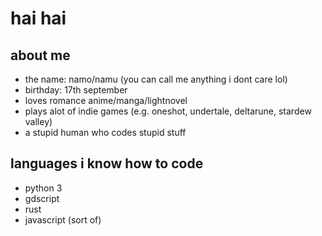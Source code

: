 # hai hai

## about me
- the name: namo/namu (you can call me anything i dont care lol)
- birthday: 17th september
- loves romance anime/manga/lightnovel
- plays alot of indie games (e.g. oneshot, undertale, deltarune, stardew valley)
- a stupid human who codes stupid stuff

## languages i know how to code
- python 3
- gdscript
- rust
- javascript (sort of)

<!--
**namooTH/namooTH** is a ✨ _special_ ✨ repository because its `README.md` (this file) appears on your GitHub profile.

Here are some ideas to get you started:

- 🔭 I’m currently working on ...
- 🌱 I’m currently learning ...
- 👯 I’m looking to collaborate on ...
- 🤔 I’m looking for help with ...
- 💬 Ask me about ...
- 📫 How to reach me: ...
- 😄 Pronouns: ...
- ⚡ Fun fact: ...
-->

